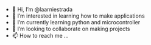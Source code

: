 - 👋 Hi, I’m @laarniestrada
- 👀 I’m interested in learning how to make applications
- 🌱 I’m currently learning python and microcontroller
- 💞️ I’m looking to collaborate on making projects
- 📫 How to reach me ...

<!---
laarniestrada/laarniestrada is a ✨ special ✨ repository because its `README.md` (this file) appears on your GitHub profile.
You can click the Preview link to take a look at your changes.
--->
